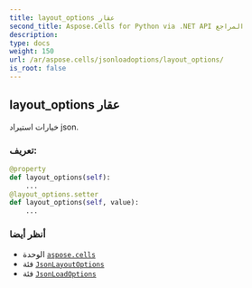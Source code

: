 ```yaml
---
title: layout_options عقار
second_title: Aspose.Cells for Python via .NET API المراجع
description:
type: docs
weight: 150
url: /ar/aspose.cells/jsonloadoptions/layout_options/
is_root: false
---
```

##  layout_options عقار

خيارات استيراد json.
###  تعريف:
```python
@property
def layout_options(self):
    ...
@layout_options.setter
def layout_options(self, value):
    ...
```

###  أنظر أيضا
* الوحدة [`aspose.cells`](../../)
* فئة [`JsonLayoutOptions`](/cells/python-net/ar/aspose.cells.utility/jsonlayoutoptions)
* فئة [`JsonLoadOptions`](/cells/python-net/ar/aspose.cells/jsonloadoptions)
